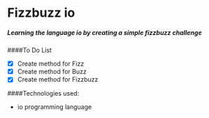 Fizzbuzz io
================

##### Learning the language io by creating a simple fizzbuzz challenge

####To Do List
- [x] Create method for Fizz
- [x] Create method for Buzz
- [x] Create method for Fizzbuzz

####Technologies used:

- io programming language